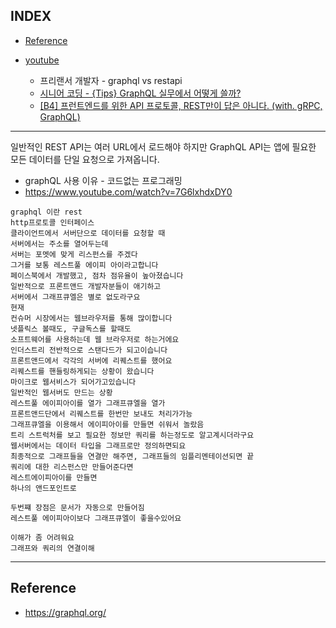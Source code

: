 
## INDEX
- [Reference](#Reference)

- [youtube](#youtube)
    - 프리랜서 개발자 - graphql vs restapi
    - [시니어 코딩 - {Tips} GraphQL 실무에서 어떻게 쓸까?](https://www.youtube.com/watch?v=ISMVvVwmQUk)
    - [[B4] 프런트엔드를 위한 API 프로토콜, REST만이 답은 아니다. (with. gRPC, GraphQL)](https://www.youtube.com/watch?v=6C9zyLioTOU)
---

일반적인 REST API는 여러 URL에서 로드해야 하지만 GraphQL API는 앱에 필요한 모든 데이터를 단일 요청으로 가져옵니다.



- graphQL 사용 이유 - 코드없는 프로그래밍
- https://www.youtube.com/watch?v=7G6lxhdxDY0
```
graphql 이란 rest
http프로토콜 인터페이스
클라이언트에서 서버단으로 데이터를 요청할 때
서버에서는 주소를 열어두는데
서버는 포멧에 맞게 리스펀스를 주겠다
그거를 보통 레스트풀 에이피 아이라고합니다
페이스북에서 개발했고, 점차 점유율이 높아졌습니다
일반적으로 프론트앤드 개발자분들이 애기하고
서버에서 그래프큐엘은 별로 없도라구요
현재 
컨슈머 시장에서는 웹브라우저를 통해 많이합니다
넷플릭스 볼때도, 구글독스를 할때도
소프트웨어를 사용하는데 웹 브라우저로 하는거에요
인더스트리 전반적으로 스탠다드가 되고이습니다
프론트앤드에서 각각의 서버에 리퀘스트를 했어요
리퀘스트를 핸들링하게되는 상황이 왔습니다
마이크로 웹서비스가 되어가고있습니다
일반적인 웹서버도 만드는 상황
레스트풀 에이피아이를 열가 그래프큐엘을 열가
프론트앤드단에서 리퀘스트를 한번만 보내도 처리가가능
그래프큐엘을 이용해서 에이피아이를 만들면 쉬워서 놀랐음
트리 스트럭처를 보고 필요한 정보만 쿼리를 하는정도로 알고계시더라구요
웹서버에서는 데이터 타입을 그래프로만 정의하면되요
최종적으로 그래프들을 연결만 해주면, 그래프들의 임플리멘테이션되면 끝
쿼리에 대한 리스펀스만 만들어준다면
레스트에이피아이를 만들면
하나의 앤드포인트로

두번쨰 장점은 문서가 자동으로 만들어짐
레스트풀 에이피아이보다 그래프큐엘이 좋을수있어요

이해가 좀 어려워요
그래프와 쿼리의 연결이해
```

---

## Reference
- https://graphql.org/
